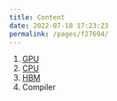 ```yaml
---
title: Content
date: 2022-07-18 17:23:23
permalink: /pages/f27694/
---
```


1. [GPU](https://hitqshao.github.io/qishao-notes/gpu/)
2. [CPU](https://hitqshao.github.io/qishao-notes/cpu/)
3. [HBM](https://hitqshao.github.io/qishao-notes/hbm/)
5. Compiler
